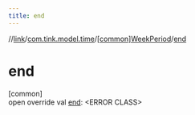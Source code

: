 ```yaml
---
title: end
---
```

//[link](../../../index.html)/[com.tink.model.time](../index.html)/[[common]WeekPeriod](index.html)/[end](end.html)



# end



[common]\
open override val [end](end.html): &lt;ERROR CLASS&gt;




